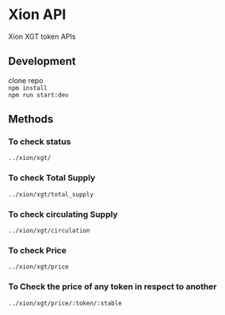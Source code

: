 # Xion API

Xion XGT token APIs

## Development

clone repo  
`npm install`  
`npm run start:dev`  

## Methods

### To check status

`../xion/xgt/`

### To check Total Supply

`../xion/xgt/total_supply`

### To check circulating Supply

`../xion/xgt/circulation`

### To check Price

`../xion/xgt/price`


### To Check the price of any token in respect to another

`../xion/xgt/price/:token/:stable`
